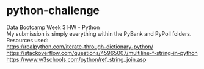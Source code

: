 # python-challenge
Data Bootcamp Week 3 HW - Python  
My submission is simply everything within the PyBank and PyPoll folders.  
Resources used:  
https://realpython.com/iterate-through-dictionary-python/  
https://stackoverflow.com/questions/45965007/multiline-f-string-in-python  
https://www.w3schools.com/python/ref_string_join.asp  
